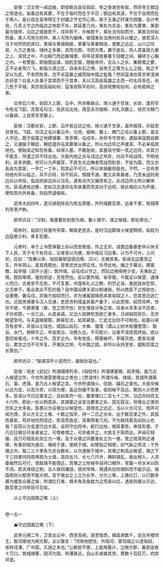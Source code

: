 <!-- { "loadSidebar": true } -->
　　臣按：汉文帝一闻边报，即欲勒兵自征匈奴，帝之奋发则有矣，然非帝王御边之常道也。盖备边有其要，不在于临时而在于平日；御边有其道，不在于自用而在于用人。是以自古圣帝明王于封疆之守尤尽心焉，故于无事之时谋为措置，会计考验，凡吾土宇之内临边之地若干处，其延袤几何，某处为总会，某处为要害，某部最为强悍，沿边之城堡若干，戍卒若干，斥候若干，某处当何如而守，某部当何如而备，某人可用为将帅，某人可用为偏裨，彼侵某处当用何处兵以缓之，彼若深入当于何所而扼其归，某城与某城相接，某寨与某寨相连，里数之远近、山川之险易、人力之勇怯、储峙之多寡，具而为图，书而为策，置于座右，则人君虽居九重之上、深宫之中，不出殿门而边寨城堡、将卒戎落皆悬著于目睫之间，辗转于心胸之内。一有警报，即按图运谋，因机生智，随能命将，合众人之长、集群策之要，正不必亲驾六飞，躬临沙漠之区，自亲矢石之用，屈帝王之尊为么么之敌，胜之不足以为武，不幸而败焉，岂不长寇暴之威而贻中国之耻哉？然则寇准劝真宗幸澶渊亦非欤？曰圣人处事于其常而不于其幸，夫以汉高祖英雄之主而一时名将多在，尚几危于平城，真宗视高祖如何，寇准视陈平如何，高琼视樊哙如何，必有能辨之者。

　　文帝后六年，匈奴入上郡、云中，所杀略甚众，烽火通于甘泉、长安，遣将军令免屯飞狐、苏意屯句注、张武屯北地，周亚夫次细柳、刘礼次霸上，徐厉次棘门以备胡，上自劳军至霸上。

　　臣按：汉都长安，上郡、云中皆近边之地，烽火通于甘泉，盖传报耳，非敌至甘泉也。飞狐、句注之屯以备云中、北地，细柳、霸上、棘门之屯以备上郡，盖古人守边，既于临塞之地建城寨、筑亭障、屯戍卒，命将专守其地，遇敌来寇既自御之，又通报于朝廷，朝廷遣将屯其要害以备之，所以为边将之声援耳，不必亲临其地也。使敌闻之知吾有备，纵得入塞，不敢驰突，其塞垣守御一责之边将，非其力不能支，所遣之将不轻出也。大抵内地之兵与戍边之卒异，内兵不经战阵，不晓地利，且多骄脆，但可以为声援耳，不若生长边陲者惯战而耐苦，不徒为国，而又亦各自为其家，一卒亡一丁补，知其必不可已，所以肯捐躯拒敌也。不然，一旦命贵将统内军以临之，兵不识将，将不知兵，情既不通，教又非素甚者，乃至未战则用边兵以供役，临战则驱边兵以当先，遇有功次又攘而有之，此戍边将士所以解体也。臣请遇有边儆，宜如汉文遣将屯军故事而责其功于边将，彼此相应以为声援，使知吾内外有备，则自然退缩矣。

　　武帝太初四年，遣光禄勋徐自为筑五原塞，外列城数百里，远者千里，筑城障列亭至卢朐。

　　颜师古曰：“汉制，每塞要处别筑为城，置人镇守，谓之候城，即此障也。”

　　昭帝时，匈奴行攻塞外亭障，略取吏民去，是时汉边郡烽火候望精明，匈奴为边寇者少利，希复犯塞。

　　元帝时，单于上书愿保塞上谷以西至敦煌，传之无穷，请罢边备塞吏卒以休天下人民，天子令下有司议，议者皆以为便，郎中侯应习边事，以为不可许，上问状，应曰：“周秦以来，匈奴暴桀寇侵边境，汉兴，尤被其害。臣闻北边塞至辽东，外有阴山，是其苑囿也，至孝武世出师征伐，斥夺此地，攘之于幕北，建塞徼，起亭隧（深开小道），筑外城，设屯戍以守之，然后边境得用少安。夫夷狄之情，困则卑顺，强则骄逆，天性然也。前以罢外城、省亭隧，今裁足以候望、通烽火而已，古者安不忘危，不可复罢，中国有礼义之教、刑罚之诛，愚民犹尚犯禁，又况单于，能必其众不犯约哉？自中国设建关梁以制诸侯，所以绝臣下之觊欲也，设塞徼、置屯戍，非独为匈奴而已，亦为诸属国降民本故匈奴之人，恐其思旧逃亡也。近因羌保塞与汉人交通，吏民贪利侵盗其畜产妻子，以此怨恨，起而背畔，世世不绝，今罢乘塞（乘，登之而守也）则生慢易分争之渐。往者从军多没不还者，子孙贫困，一旦亡出，从其亲戚。又边人奴婢愁苦欲亡者多，日闻匈奴民乐，无奈候望急何。与夫盗贼桀黠，群辈犯法，如其窘急，亡走北出则不可制也。起塞以来百有余年，非皆以土垣也，或因山岩石、木柴、僵落（谓山上树木枯僵堕落）、谿谷、水门，稍稍平之，卒徒筑治，功费久远，不可胜计。议者不深虑其终始，欲以壹切省徭戍，十年之外、百岁之内，卒有他变，障塞破坏，亭隧灭绝，更发屯缮治，累世之功不可卒复。开夷狄之隙，亏中国之固，非所以永持至安，威制百蛮之长策也。”

　　颜师古曰：“隧谓深开小道而行，避敌钞寇也。”

　　臣按：班史《武纪》所谓城障列亭，《匈奴传》所谓建塞徼、起亭隧，是乃古人候望之所，今世所谓营堡墩台之类也；《贾谊传》所谓斥候、烽燧，晁错所谓蔺石、渠、虎落，是乃古人候望之具，今世所谓烟火、信炮、礌石之类也。大抵斥候以远为宜，以高为贵，以简为便，盖近则缓不及事，低则候不及远，繁则人少而费多。臣请以今日边事言之，且如宣府一处，腹里墩口二百七十二所，沿边共四百五十六所，即此一处以例其余，其城塞之设皆当要害之处，固无容议，但墩台之类则恐失之太多矣。臣愚以为设墩台以候望也，其相去之远近，当以火光可见、炮声可闻为恨，夫以方丈之土堆、十数之孤卒，持一二日之水米，出于数百里之外，其孤危甚矣，苟非地险而径迂、势高而食足，其乘障者几何，不为敌持首去如狄山也哉？臣窃以为宜遣行边大臣，会同守边将帅，躬行边地，相其事势，审其形便，于凡旧日墩台可省者省之，可增者增之，可并者并之，大抵主于简而远，声闻可相接、目力可相及处则立为一墩，及于众墩之间要害处立为一堡，使之统其附近诸墩，有事则相为接应，墩统于堡，堡统于城，如臂指之相使，如气脉之周流；于外墩之内，每二三十里各为总台数处，以次通报于城中，其墩之制高必极望，墩之下于三四里间四周俱筑为土墙，高四五尺、长七八尺许，横斜错乱，彼此相入，人须委曲然后可行，使敌骑不能侵近，其墩之上除候卒自持口粮外，常蓄一月水米以防不测。若夫烽燧之制，古人昼则燔燧，夜则举烽，偶遇风劲则烟斜而不能示远，值霖雨则火郁而不能大明，宜于墩台之上立为长竿，分为三等，上悬红灯，以灯数多寡为缓急众寡之候，所谓红灯者，煆羊角及鱼魫为之而染以红，遇夜则悬以示远，数百里之间举目可见矣。

　　以上守边固圉之略（上）  
　 

卷一五一

　　▲守边固圉之略（下）

　　武帝元朔二年，卫青出云中，西至高阙，遂至陇西，捕首虏数千，走白羊楼烦王，取河南地为朔方郡。主父偃言：“河南地肥饶，外阻河，蒙恬城之以逐匈奴，省转戍漕，广中国，灭胡之本也。”公卿皆不便，上竟用偃计，立朔方郡，募民徒者十万口，筑城缮寨，因河为固，转漕甚远，自山东咸被其劳，费数十百巨万，府库并虚。

